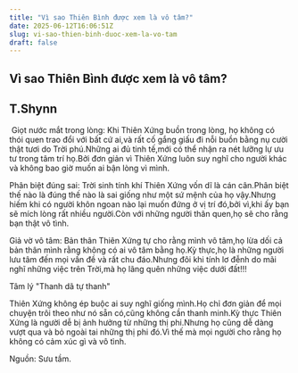 ```yaml
---
title: "Vì sao Thiên Bình được xem là vô tâm?"
date: 2025-06-12T16:06:51Z
slug: vi-sao-thien-binh-duoc-xem-la-vo-tam
draft: false
---
```


## Vì sao Thiên Bình được xem là vô tâm?

## T.Shynn

​ ​Giọt nước mắt trong lòng:
Khi Thiên Xứng buồn trong lòng, họ không có thói quen trao đổi với bất cứ ai,và rất cố gắng giấu đi nỗi buồn bằng nụ cười thật tươi do Trời phú.Những ai đủ tinh tế,mới có thể nhận ra nét lưỡng lự ưu tư trong tâm trí họ.Bởi đơn giản vì Thiên Xứng luôn suy nghĩ cho người khác và không bao giờ muốn ai bận lòng vì mình.

 Phân biệt đúng sai:
Trời sinh tính khí Thiên Xứng vốn dĩ là cán cân.Phân biệt thế nào là đúng thế nào là sai giống như một sứ mệnh của họ vậy.Nhưng hiếm khi có người khôn ngoan nào lại muốn đứng ở vị trí đó,bởi vì,khi ấy bạn sẽ mích lòng rất nhiều người.Còn với những người thân quen,họ sẽ cho rằng bạn thật vô tình.

Giả vờ vô tâm:
Bản thân Thiên Xứng tự cho rằng mình vô tâm,họ lừa dối cả bản thân mình rằng không có ai vô tâm bằng họ.Kỳ thực,họ là những người lưu tâm đến mọi vấn đề và rất chu đáo.Nhưng đôi khi tính lơ đễnh do mãi nghĩ những việc trên Trời,mà họ lãng quên những việc dưới đất!!!

Tâm lý "Thanh dã tự thanh"

Thiên Xứng không ép buộc ai suy nghĩ giống mình.Họ chỉ đơn giản để mọi chuyện trôi theo như nó sẵn có,cũng không cần thanh minh.Kỳ thực Thiên Xứng là người dễ bị ảnh hưởng từ những thị phi.Nhưng họ cũng dễ dàng vượt qua và bỏ ngoài tai những thị phi đó.Vì thế mà mọi người cho rằng họ không có cảm xúc gì và vô tình.
 
 
 
Nguồn: Sưu tầm.